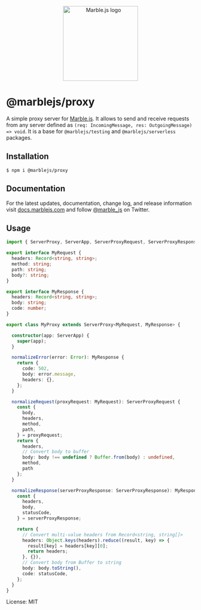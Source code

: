 <p align="center">
  <a href="https://marblejs.com">
    <img src="https://github.com/marblejs/marble/blob/master/assets/img/logo.png?raw=true" width="200" alt="Marble.js logo"/>
  </a>
</p>

# @marblejs/proxy

A simple proxy server for [Marble.js](https://github.com/marblejs/marble). It allows to send and receive requests from any server defined as `(req: IncomingMessage, res: OutgoingMessage) => void`. It is a base for `@marblejs/testing` and `@marblejs/serverless` packages.

## Installation

```
$ npm i @marblejs/proxy
```

## Documentation

For the latest updates, documentation, change log, and release information visit [docs.marblejs.com](https://docs.marblejs.com) and follow [@marble_js](https://twitter.com/marble_js) on Twitter.

## Usage

```typescript
import { ServerProxy, ServerApp, ServerProxyRequest, ServerProxyResponse } from '@marblejs/proxy';

export interface MyRequest {
  headers: Record<string, string>;
  method: string;
  path: string;
  body?: string;
}

export interface MyResponse {
  headers: Record<string, string>;
  body: string;
  code: number;
}

export class MyProxy extends ServerProxy<MyRequest, MyResponse> {

  constructor(app: ServerApp) {
    super(app);
  }

  normalizeError(error: Error): MyResponse {
    return {
      code: 502,
      body: error.message,
      headers: {},
    };
  }

  normalizeRequest(proxyRequest: MyRequest): ServerProxyRequest {
    const {
      body,
      headers,
      method,
      path,
    } = proxyRequest;
    return {
      headers,
      // Convert body to buffer
      body: body !== undefined ? Buffer.from(body) : undefined,
      method,
      path
    };
  }

  normalizeResponse(serverProxyResponse: ServerProxyResponse): MyResponse {
    const {
      headers,
      body,
      statusCode,
    } = serverProxyResponse;

    return {
      // Convert multi-value headers from Record<string, string[]>
      headers: Object.keys(headers).reduce((result, key) => {
        result[key] = headers[key][0];
        return headers;
      }, {}),
      // Convert body from Buffer to string
      body: body.toString(),
      code: statusCode,
    };
  }
}

```

License: MIT
